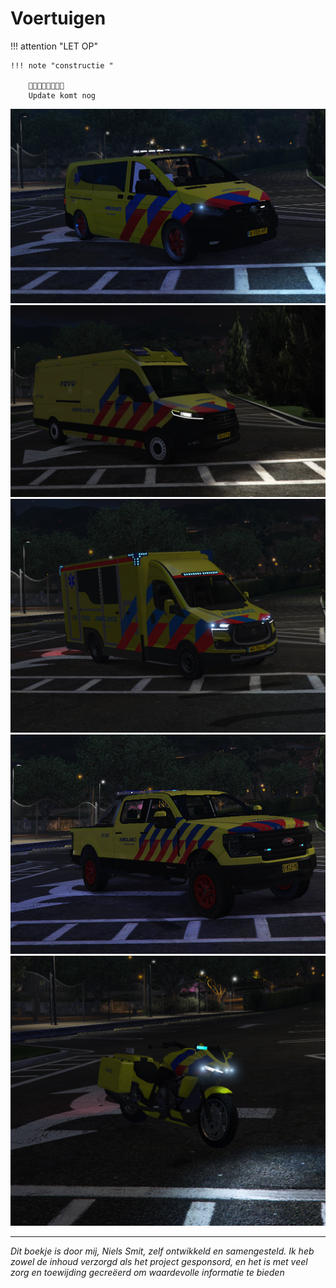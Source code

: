 # Voertuigen

!!! attention "LET OP"


    !!! note "constructie "

        🚧🚧🚧🚧🚧🚧🚧🚧
        Update komt nog

![Jogger Mini](img/joggermini.png)
![Jogger](img/jogger.png)
![Kubus](img/kubus.png)
![Raptor](img/raptor.png)
![Trust](img/trust.png)


 
 
---------------------

 *Dit boekje is door mij, Niels Smit, zelf ontwikkeld en samengesteld. Ik heb zowel de inhoud verzorgd als het project gesponsord, en het is met veel zorg en toewijding gecreëerd om waardevolle informatie te bieden*